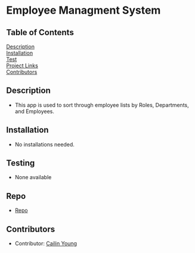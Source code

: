 # Employee Managment System

## Table of Contents
[Description](#description)  
[Installation](#Installation)  
[Test](#Testing)  
[Project Links](#live-Site-and-Repo)  
[Contributors](#Contributors)  

## Description
* This app is used to sort through employee lists by Roles, Departments, and Employees.

## Installation
* No installations needed.

## Testing
* None available

## Repo
* [Repo](https://github.com/cailinyoung/cyoung-employee-system)

## Contributors
* Contributor: [Cailin Young](https://github.com/cailinyoung)